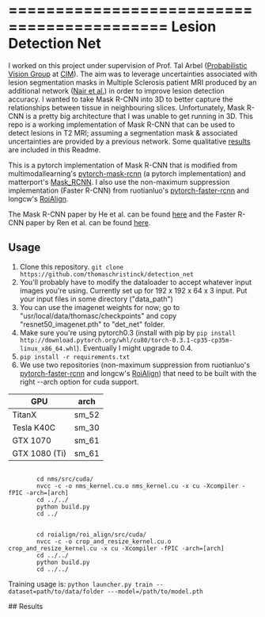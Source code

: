 ===========================================
Lesion Detection Net
===========================================

I worked on this project under supervision of Prof. Tal Arbel ([Probabilistic Vision Group](http://www.cim.mcgill.ca/~pvg/) at [CIM](http://www.cim.mcgill.ca)). The aim was to leverage uncertainties associated with lesion segmentation masks in Multiple Sclerosis patient MRI produced by an additional network ([Nair et al.](https://link.springer.com/chapter/10.1007/978-3-030-00928-1_74)) in order to improve lesion detection accuracy. I wanted to take Mask R-CNN into 3D to better capture the relationships between tissue in neighbouring slices. Unfortunately, Mask R-CNN is a pretty big architecture that I was unable to get running in 3D. This repo is a working implementation of Mask R-CNN that can be used to detect lesions in T2 MRI; assuming a segmentation mask & associated uncertainties are provided by a previous network. Some qualitative [results](#results) are included in this Readme.

This is a pytorch implementation of Mask R-CNN that is modified from multimodallearning's [pytorch-mask-rcnn](https://github.com/multimodallearning/pytorch-mask-rcnn) (a pytorch implementation) and matterport's [Mask_RCNN](https://github.com/matterport/Mask_RCNN). I also use the non-maximum suppression implementation (Faster R-CNN) from ruotianluo's [pytorch-faster-rcnn](https://github.com/ruotianluo/pytorch-faster-rcnn) and longcw's [RoiAlign](https://github.com/longcw/RoIAlign.pytorch).

The Mask R-CNN paper by He et al. can be found [here](https://arxiv.org/abs/1703.06870) and the Faster R-CNN paper by Ren et al. can be found [here](https://arxiv.org/abs/1506.01497).

## Usage
1. Clone this repository.
```git clone https://github.com/thomaschristinck/detection_net```
2. You'll probably have to modify the dataloader to accept whatever input images you're using. Currently set up for 192 x 192 x 64 x 3 input. Put your input files in some directory ("data_path")
3. You can use the imagenet weights for now; go to "usr/local/data/thomasc/checkpoints" and copy "resnet50_imagenet.pth" to "det_net" folder.
4. Make sure you're using pytorch0.3 (install with pip by ```pip install http://download.pytorch.org/whl/cu80/torch-0.3.1-cp35-cp35m-linux_x86_64.whl```). Eventually I might upgrade to 0.4.
5. ```pip install -r requirements.txt```
6.  We use two repositories (non-maximum suppression from ruotianluo's [pytorch-faster-rcnn](https://github.com/ruotianluo/pytorch-faster-rcnn) and longcw's [RoiAlign](https://github.com/longcw/RoIAlign.pytorch)) that need to be built with the right --arch option for cuda support.


| GPU | arch |
| --- | --- |
| TitanX | sm_52 |
| Tesla K40C | sm_30 |
| GTX 1070 | sm_61 |
| GTX 1080 (Ti) | sm_61 |

```

        cd nms/src/cuda/
        nvcc -c -o nms_kernel.cu.o nms_kernel.cu -x cu -Xcompiler -fPIC -arch=[arch]
        cd ../../
        python build.py
        cd ../

```

```

        cd roialign/roi_align/src/cuda/
        nvcc -c -o crop_and_resize_kernel.cu.o crop_and_resize_kernel.cu -x cu -Xcompiler -fPIC -arch=[arch]
        cd ../../
        python build.py
        cd ../../

```

Training usage is:
```python launcher.py train --dataset=path/to/data/folder ---model=/path/to/model.pth```

<a name="results"/>
## Results
